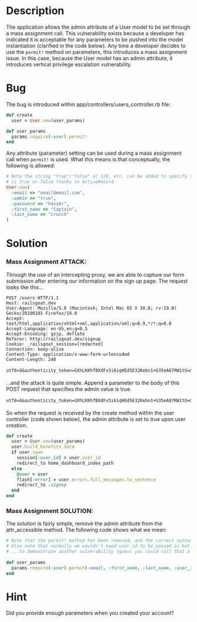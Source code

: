 # Description

The application allows the admin attribute of a User model to be set through a mass assignment call. This vulnerability exists because a developer has indicated it is acceptable for any parameters to be pushed into the model instantiation (clarified in the code below). Any time a developer decides to use the `permit!` method on parameters, this introduces a mass assignment issue. In this case, because the User model has an admin attribute, it introduces vertical privilege escalation vulnerability.

# Bug

The bug is introduced within app/controllers/users_controller.rb file:

```ruby
def create
  user = User.new(user_params)
```

```ruby
def user_params
  params.require(:user).permit!
end
```

Any attribute (parameter) setting can be used during a mass assignment call when `permit!` is used. What this means is that conceptually, the following is allowed:

```ruby
# Note the string "true"/"false" or 1/0, etc. can be added to specify the boolean attribute...
# is true or false thanks to ActiveRecord
User.new(
  :email => "email@email.com",
  :admin => "true",
  :password => "h4xx0r",
  :first_name => "Captain",
  :last_name => "Crunch"
)
```

# Solution

### Mass Assignment ATTACK:

Through the use of an intercepting proxy, we are able to capture our form submission after entering our information on the sign up page. The request looks like this...

    POST /users HTTP/1.1
    Host: railsgoat.dev
    User-Agent: Mozilla/5.0 (Macintosh; Intel Mac OS X 10.8; rv:19.0) Gecko/20100101 Firefox/19.0
    Accept: text/html,application/xhtml+xml,application/xml;q=0.9,*/*;q=0.8
    Accept-Language: en-US,en;q=0.5
    Accept-Encoding: gzip, deflate
    Referer: http://railsgoat.dev/signup
    Cookie: _railsgoat_session=[redacted]
    Connection: keep-alive
    Content-Type: application/x-www-form-urlencoded
    Content-Length: 248
    
    utf8=â&authenticity_token=GXhLKKhfBXdFx5i6iqHEd5E32Kebn1+G35eA87RW1tU=&user[email]=test@test.com&user[first_name]=test&user[last_name]=test&user[password]=testtest&user[password_confirmation]=testtest&commit=Submit

...and the attack is quite simple. Append a parameter to the body of this POST request that specifies the admin value is true.

    utf8=â&authenticity_token=GXhLKKhfBXdFx5i6iqHEd5E32Kebn1+G35eA87RW1tU=&user[email]=test@test.com&user[first_name]=test&user[last_name]=test&user[password]=testtest&user[password_confirmation]=testtest&commit=Submit&user[admin]=true

So when the request is received by the create method within the user controller (code shown below), the admin attribute is set to true upon user creation.

```ruby
def create
  user = User.new(user_params)
  user.build_benefits_data
  if user.save
    session[:user_id] = user.user_id
    redirect_to home_dashboard_index_path
  else
    @user = user
    flash[:error] = user.errors.full_messages.to_sentence
    redirect_to :signup
  end
end
```

### Mass Assignment SOLUTION:

The solution is fairly simple, remove the admin attribute from the attr_accessible method. The following code shows what we mean:

```ruby
# Note that the permit! method has been removed, and the correct syntax is used
# Also note that normally we wouldn't need user_id to be passed in but we've done that
# ...to demonstrate another vulnerability (guess you could call that a hint, huh?)
            
def user_params
  params.require(:user).permit(:email, :first_name, :last_name, :user_id, :password, :password_confirmation)
end
```

# Hint

Did you provide enough parameters when you created your account? 